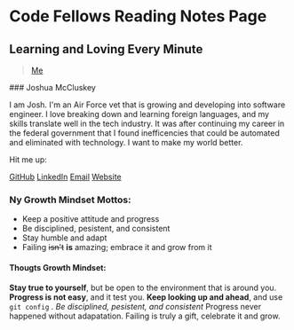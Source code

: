 # Code Fellows Reading Notes Page

## Learning and Loving Every Minute


<blockquote class="imgur-embed-pub" lang="en" data-id="a/vLN3xt9"  ><a href="//imgur.com/a/vLN3xt9">Me</a></blockquote><script async src="//s.imgur.com/min/embed.js" charset="utf-8"></script>
### Joshua McCluskey

I am Josh. I'm an Air Force vet that is growing and developing into software engineer. I love breaking down and learning foreign languages, and my skills translate well in the tech industry. It was after continuing my career in the federal government that I found inefficencies that could be automated and eliminated with technology. I want to make my world better.

Hit me up:

[GitHub](https://github.com/joshuamccluskey)
[LinkedIn](https://www.linkedin.com/in/joshua-mccluskey/)
[Email](jpiiff57@gmail.com)
[Website](https://www.joshmccluskey.com)

### Ny Growth Mindset Mottos:

* Keep a positive attitude and progress
* Be disciplined, pesistent, and consistent 
* Stay humble and adapt
* Failing ~~isn't~~ __is__ amazing; embrace it and grow from it

#### Thougts Growth Mindset:

**Stay true to yourself**, but be open to the environment that is around you. **Progress is not easy**, and it test you. **Keep looking up and ahead**, and use `git config` .  *Be disciplined, pesistent, and consistent* Progress never happened without adapatation. Failing is truly a gift, celebrate it and grow.




